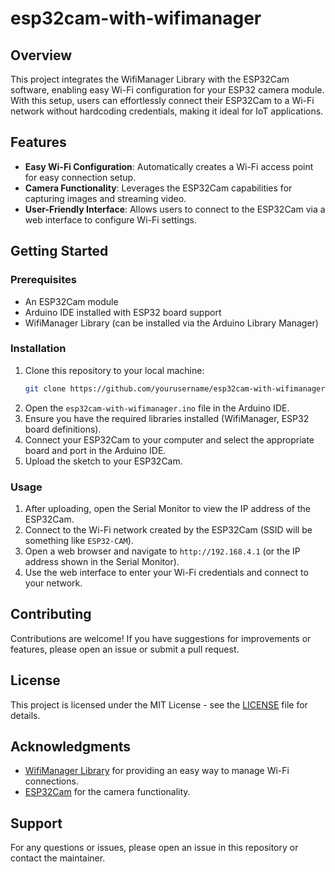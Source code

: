 # esp32cam-with-wifimanager

## Overview
This project integrates the WifiManager Library with the ESP32Cam software, enabling easy Wi-Fi configuration for your ESP32 camera module. With this setup, users can effortlessly connect their ESP32Cam to a Wi-Fi network without hardcoding credentials, making it ideal for IoT applications.

## Features
- **Easy Wi-Fi Configuration**: Automatically creates a Wi-Fi access point for easy connection setup.
- **Camera Functionality**: Leverages the ESP32Cam capabilities for capturing images and streaming video.
- **User-Friendly Interface**: Allows users to connect to the ESP32Cam via a web interface to configure Wi-Fi settings.

## Getting Started

### Prerequisites
- An ESP32Cam module
- Arduino IDE installed with ESP32 board support
- WifiManager Library (can be installed via the Arduino Library Manager)

### Installation
1. Clone this repository to your local machine:
   ```bash
   git clone https://github.com/yourusername/esp32cam-with-wifimanager.git
   ```
2. Open the `esp32cam-with-wifimanager.ino` file in the Arduino IDE.
3. Ensure you have the required libraries installed (WifiManager, ESP32 board definitions).
4. Connect your ESP32Cam to your computer and select the appropriate board and port in the Arduino IDE.
5. Upload the sketch to your ESP32Cam.

### Usage
1. After uploading, open the Serial Monitor to view the IP address of the ESP32Cam.
2. Connect to the Wi-Fi network created by the ESP32Cam (SSID will be something like `ESP32-CAM`).
3. Open a web browser and navigate to `http://192.168.4.1` (or the IP address shown in the Serial Monitor).
4. Use the web interface to enter your Wi-Fi credentials and connect to your network.

## Contributing
Contributions are welcome! If you have suggestions for improvements or features, please open an issue or submit a pull request.

## License
This project is licensed under the MIT License - see the [LICENSE](LICENSE) file for details.

## Acknowledgments
- [WifiManager Library](https://github.com/tzapu/WiFiManager) for providing an easy way to manage Wi-Fi connections.
- [ESP32Cam](https://github.com/espressif/esp32-camera) for the camera functionality.

## Support
For any questions or issues, please open an issue in this repository or contact the maintainer.
